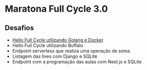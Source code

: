# Maratona Full Cycle 3.0

## Desafios

* [Hello Full Cycle utilizando Golang e Docker](https://github.com/mdcj1234/maratona-fullcycle3/tree/master/desafio01)
* Hello Full Cycle utilizando Buffalo
* Endpoint serverless que realiza uma operação de soma
* Listagem das lives com Django e SQLite
* Endpoint com a programação das aulas com Nest.js e SQLite
